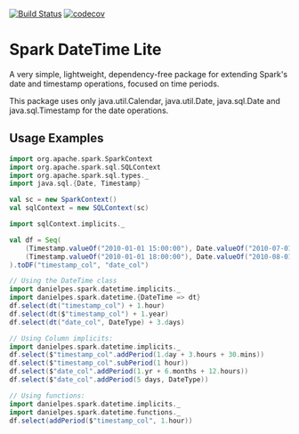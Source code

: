 [![Build Status](https://travis-ci.org/danielpes/spark-datetime-lite.svg?branch=master)](https://travis-ci.org/danielpes/spark-datetime-lite)
[![codecov](https://codecov.io/gh/danielpes/spark-datetime-lite/branch/master/graph/badge.svg)](https://codecov.io/gh/danielpes/spark-datetime-lite)

# Spark DateTime Lite

A very simple, lightweight, dependency-free package for extending Spark's date and timestamp operations, focused on time periods.

This package uses only java.util.Calendar, java.util.Date, java.sql.Date and java.sql.Timestamp for the date operations.

## Usage Examples

```scala
import org.apache.spark.SparkContext
import org.apache.spark.sql.SQLContext
import org.apache.spark.sql.types._
import java.sql.{Date, Timestamp}

val sc = new SparkContext()
val sqlContext = new SQLContext(sc)

import sqlContext.implicits._

val df = Seq(
    (Timestamp.valueOf("2010-01-01 15:00:00"), Date.valueOf("2010-07-01")),
    (Timestamp.valueOf("2010-01-01 18:00:00"), Date.valueOf("2010-08-01"))
).toDF("timestamp_col", "date_col")

// Using the DateTime class
import danielpes.spark.datetime.implicits._
import danielpes.spark.datetime.{DateTime => dt}
df.select(dt("timestamp_col") + 1.hour)
df.select(dt($"timestamp_col") + 1.year)
df.select(dt("date_col", DateType) + 3.days)

// Using Column implicits:
import danielpes.spark.datetime.implicits._
df.select($"timestamp_col".addPeriod(1.day + 3.hours + 30.mins))
df.select($"timestamp_col".subPeriod(1 hour))
df.select($"date_col".addPeriod(1.yr + 6.months + 12.hours))
df.select($"date_col".addPeriod(5 days, DateType))

// Using functions:
import danielpes.spark.datetime.implicits._
import danielpes.spark.datetime.functions._
df.select(addPeriod($"timestamp_col", 1.hour))
```
